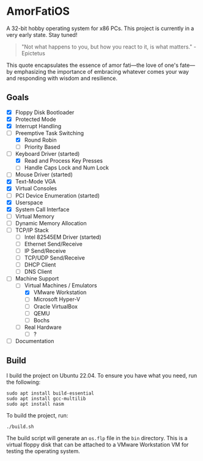 # AmorFatiOS

A 32-bit hobby operating system for x86 PCs. This project is currently in a very
early state. Stay tuned!

> "Not what happens to you, but how you react to it, is what matters."
> -Epictetus

This quote encapsulates the essence of amor fati—the love of one's fate—by
emphasizing the importance of embracing whatever comes your way and responding
with wisdom and resilience.

## Goals

- [x] Floppy Disk Bootloader
- [x] Protected Mode
- [x] Interrupt Handling
- [ ] Preemptive Task Switching
  - [x] Round Robin
  - [ ] Priority Based
- [ ] Keyboard Driver (started)
  - [x] Read and Process Key Presses
  - [ ] Handle Caps Lock and Num Lock
- [ ] Mouse Driver (started)
- [x] Text-Mode VGA
- [x] Virtual Consoles
- [ ] PCI Device Enumeration (started)
- [x] Userspace
- [x] System Call Interface
- [ ] Virtual Memory
- [ ] Dynamic Memory Allocation
- [ ] TCP/IP Stack
  - [ ] Intel 82545EM Driver (started)
  - [ ] Ethernet Send/Receive
  - [ ] IP Send/Receive
  - [ ] TCP/UDP Send/Receive
  - [ ] DHCP Client
  - [ ] DNS Client
- [ ] Machine Support
  - [ ] Virtual Machines / Emulators
    - [x] VMware Workstation
    - [ ] Microsoft Hyper-V
    - [ ] Oracle VirtualBox
    - [ ] QEMU
    - [ ] Bochs
  - [ ] Real Hardware
    - [ ] ?
- [ ] Documentation

## Build

I build the project on Ubuntu 22.04. To ensure you have what you need, run the
following:

```
sudo apt install build-essential
sudo apt install gcc-multilib
sudo apt install nasm
```

To build the project, run:

```
./build.sh
```

The build script will generate an `os.flp` file in the `bin` directory. This
is a virtual floppy disk that can be attached to a VMware Workstation VM for
testing the operating system.
